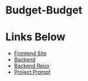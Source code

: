 # Budget-Budget

# Links Below

- [Frontend Site](https://luis-budget-manager.netlify.app)
- [Backend](https://luis-budget-backend-app.herokuapp.com)
- [Backend Repo](https://github.com/Lortiz528/Luis-backend-budget)
- [Project Prompt](https://github.com/joinpursuit/budgeting-app-project-prompt)

